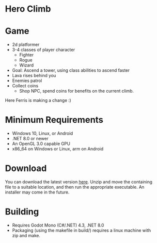 # Hero Climb

# Game
 - 2d platformer
 - 3-4 classes of player character
   - Fighter
   - Rogue
   - Wizard
 - Goal: Ascend a tower, using class abilities to ascend faster
 - Lava rises behind you
 - Enemies patrol
 - Collect coins
   - Shop NPC, spend coins for benefits on the current climb.

Here Ferris is making a change :)

# Minimum Requirements
- Windows 10, Linux, or Android
- .NET 8.0 or newer
- An OpenGL 3.0 capable GPU 
- x86_64 on Windows or Linux, arm on Android

# Download
You can download the latest version [here](https://github.com/theIntethesis/Hero-Climb/releases). Unzip and move the containing file to a suitable location, and then run the appropriate executable. An installer may come in the future.

# Building
- Requires Godot Mono (C#/.NET) 4.3, .NET 8.0
- Packaging (using the makefile in build/) requires a linux machine with zip and make.
